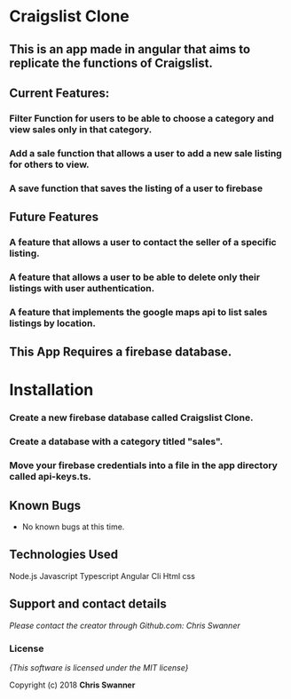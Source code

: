# Craigslist Clone

## This is an app made in angular that aims to replicate the functions of Craigslist.

## Current Features:
### Filter Function for users to be able to choose a category and view sales only in that category.
### Add a sale function that allows a user to add a new sale listing for others to view.
### A save function that saves the listing of a user to firebase


## Future Features
### A feature that allows a user to contact the seller of a specific listing.
### A feature that allows a user to be able to delete only their listings with user authentication.
### A feature that implements the google maps api to list sales listings by location.


## This App Requires a firebase database.

# Installation
### Create a new firebase database called Craigslist Clone.
### Create a database with a category titled "sales".
### Move your firebase credentials into a file in the app directory called api-keys.ts.

## Known Bugs
* No known bugs at this time.

## Technologies Used
Node.js
Javascript
Typescript
Angular Cli
Html
css

## Support and contact details

_Please contact  the creator through Github.com: Chris Swanner_

### License

*{This software is licensed under the MIT license}*

Copyright (c) 2018 **Chris Swanner**
